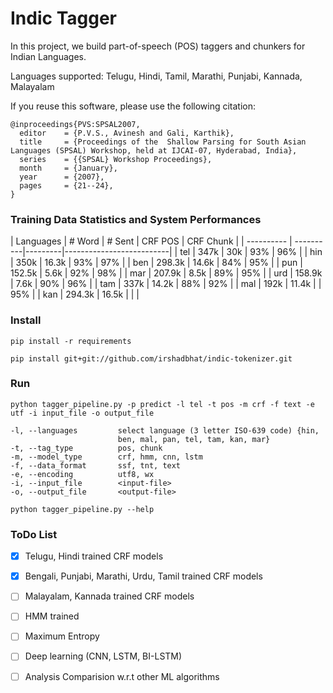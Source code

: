# Indic Tagger

In this project, we build part-of-speech (POS) taggers and chunkers for Indian Languages.

Languages supported: Telugu, Hindi, Tamil, Marathi, Punjabi, Kannada, Malayalam

If you reuse this software, please use the following citation:

```
@inproceedings{PVS:SPSAL2007,
  editor    = {P.V.S., Avinesh and Gali, Karthik},
  title     = {Proceedings of the  Shallow Parsing for South Asian Languages (SPSAL) Workshop, held at IJCAI-07, Hyderabad, India},
  series    = {{SPSAL} Workshop Proceedings},
  month     = {January},
  year      = {2007},
  pages     = {21--24},
}
```

### Training Data Statistics and System Performances

| Languages  |  # Word   | # Sent  |  CRF POS    | CRF Chunk  |
| ---------- | ----------|---------|--------------------------|
|   tel      |   347k    |   30k   |     93%     |    96%     |
|   hin      |   350k    |  16.3k  |     93%     |    97%     |
|   ben      |   298.3k  |  14.6k  |     84%     |    95%     |
|   pun      |   152.5k  |  5.6k   |     92%     |    98%     |
|   mar      |   207.9k  |  8.5k   |     89%     |    95%     |
|   urd      |   158.9k  |  7.6k   |     90%     |    96%     |
|   tam      |   337k    |  14.2k  |     88%     |    92%     |
|   mal      |   192k    |  11.4k  |             |    95%     | 
|   kan      |   294.3k  |  16.5k  |             |            |


### Install

	pip install -r requirements

	pip install git+git://github.com/irshadbhat/indic-tokenizer.git


### Run

	python tagger_pipeline.py -p predict -l tel -t pos -m crf -f text -e utf -i input_file -o output_file
	
    -l, --languages         select language (3 letter ISO-639 code) {hin,
                            ben, mal, pan, tel, tam, kan, mar}
    -t, --tag_type      	pos, chunk
    -m, --model_type    	crf, hmm, cnn, lstm
    -f, --data_format   	ssf, tnt, text
    -e, --encoding      	utf8, wx
    -i, --input_file        <input-file>
    -o, --output_file       <output-file>
	
	python tagger_pipeline.py --help 


### ToDo List

- [x] Telugu, Hindi trained CRF models
- [x] Bengali, Punjabi, Marathi, Urdu, Tamil trained CRF models
- [ ] Malayalam, Kannada trained CRF models
- [ ] HMM trained  
- [ ] Maximum Entropy
- [ ] Deep learning (CNN, LSTM, BI-LSTM)
- [ ] Analysis Comparision w.r.t other ML algorithms



